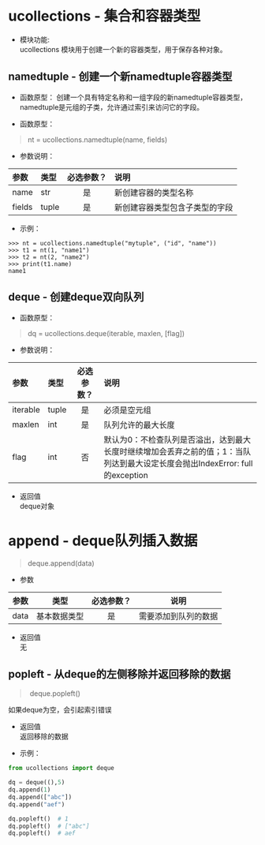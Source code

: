 # ucollections - 集合和容器类型

* 模块功能:  
ucollections 模块用于创建一个新的容器类型，用于保存各种对象。

## namedtuple - 创建一个新namedtuple容器类型

* 函数原型：
创建一个具有特定名称和一组字段的新namedtuple容器类型，namedtuple是元组的子类，允许通过索引来访问它的字段。

* 函数原型：
> nt = ucollections.namedtuple(name, fields)

* 参数说明：

|参数|类型|必选参数？|说明|
| :----- | :----- |:-:| :----- |
| name   | str   | 是 | 新创建容器的类型名称         |
| fields | tuple | 是 | 新创建容器类型包含子类型的字段 |

* 示例：

```Pyhton
>>> nt = ucollections.namedtuple("mytuple", ("id", "name"))
>>> t1 = nt(1, "name1")
>>> t2 = nt(2, "name2")
>>> print(t1.name)
name1
```

## deque - 创建deque双向队列

* 函数原型：
> dq = ucollections.deque(iterable, maxlen, [flag])

* 参数说明：

|参数|类型|必选参数？|说明|
| :---- | :----- | :-:|:---- |
| iterable | tuple | 是 |必须是空元组  |
| maxlen | int | 是 |队列允许的最大长度 |
| flag | int | 否 | 默认为0：不检查队列是否溢出，达到最大长度时继续增加会丢弃之前的值；1：当队列达到最大设定长度会抛出IndexError: full的exception |

* 返回值  
deque对象



# append - deque队列插入数据

> ​deque.append(data)

* 参数

|参数|类型|必选参数？|说明|
| ---- | ------------ | :-: | -------------------- |
| data | 基本数据类型 | 是 | 需要添加到队列的数据 |

* 返回值  
无

## popleft - 从deque的左侧移除并返回移除的数据

> ​	deque.popleft()

如果deque为空，会引起索引错误

* 返回值  
返回移除的数据



* 示例：

```python
from ucollections import deque

dq = deque((),5)
dq.append(1)
dq.append(["abc"])
dq.append("aef")

dq.popleft()  # 1
dq.popleft()  # ["abc"]
dq.popleft()  # aef
```
